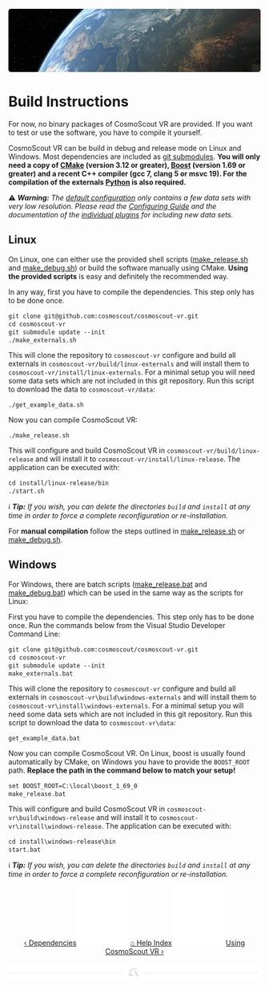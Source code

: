 <p align="center"> 
  <img src ="img/banner-earth.jpg" />
</p>

# Build Instructions

For now, no binary packages of CosmoScout VR are provided.
If you want to test or use the software, you have to compile it yourself.

CosmoScout VR can be build in debug and release mode on Linux and Windows.
Most dependencies are included as [git submodules](../externals).
**You will only need a copy of [CMake](https://cmake.org/) (version 3.12 or greater), [Boost](https://www.boost.org/) (version 1.69 or greater) and a recent C++ compiler (gcc 7, clang 5 or msvc 19).
For the compilation of the externals [Python](https://www.python.org/) is also required.**

:warning: _**Warning:** The [default configuration](../config/base/scene/simple_desktop.jso) only contains a few data sets with very low resolution. Please read the [Configuring Guide](configuring.md) and the documentation of the [individual plugins](../README.md#Plugins-for-CosmoScout-VR) for including new data sets._

## Linux

On Linux, one can either use the provided shell scripts ([make_release.sh](../make_release.sh) and [make_debug.sh](../make_debug.sh)) or build the software manually using CMake. 
**Using the provided scripts** is easy and definitely the recommended way.

In any way, first you have to compile the dependencies. This step only has to be done once.

```shell
git clone git@github.com:cosmoscout/cosmoscout-vr.git
cd cosmoscout-vr
git submodule update --init
./make_externals.sh
```

This will clone the repository to `cosmoscout-vr` configure and build all externals in `cosmoscout-vr/build/linux-externals` and will install them to `cosmoscout-vr/install/linux-externals`.
For a minimal setup you will need some data sets which are not included in this git repository.
Run this script to download the data to `cosmoscout-vr/data`:

```shell
./get_example_data.sh
```

Now you can compile CosmoScout VR:

```shell
./make_release.sh
```

This will configure and build CosmoScout VR in `cosmoscout-vr/build/linux-release` and will install it to `cosmoscout-vr/install/linux-release`.
The application can be executed with:

```shell
cd install/linux-release/bin
./start.sh
```

:information_source: _**Tip:** If you wish, you can delete the directories `build` and `install` at any time in order to force a complete reconfiguration or re-installation._

For **manual compilation** follow the steps outlined in [make_release.sh](../make_release.sh) or [make_debug.sh](../make_debug.sh).

## Windows

For Windows, there are batch scripts ([make_release.bat](../make_release.bat) and [make_debug.bat](../make_debug.bat)) which can be used in the same way as the scripts for Linux:

First you have to compile the dependencies.
This step only has to be done once.
Run the commands below from the Visual Studio Developer Command Line:

```batch
git clone git@github.com:cosmoscout/cosmoscout-vr.git
cd cosmoscout-vr
git submodule update --init
make_externals.bat
```

This will clone the repository to `cosmoscout-vr` configure and build all externals in `cosmoscout-vr\build\windows-externals` and will install them to `cosmoscout-vr\install\windows-externals`.
For a minimal setup you will need some data sets which are not included in this git repository.
Run this script to download the data to `cosmoscout-vr\data`:

```batch
get_example_data.bat
```

Now you can compile CosmoScout VR.
On Linux, boost is usually found automatically by CMake, on Windows you have to provide the `BOOST_ROOT` path.
**Replace the path in the command below to match your setup!**

```batch
set BOOST_ROOT=C:\local\boost_1_69_0
make_release.bat
```

This will configure and build CosmoScout VR in `cosmoscout-vr\build\windows-release` and will install it to `cosmoscout-vr\install\windows-release`.
The application can be executed with:

```batch
cd install\windows-release\bin
start.bat
```

:information_source: _**Tip:** If you wish, you can delete the directories `build` and `install` at any time in order to force a complete reconfiguration or re-installation._

<p align="center">
  <a href="dependencies.md">&lsaquo; Dependencies</a>
  <img src ="img/nav-vspace.svg"/>
  <a href="README.md">&#8962; Help Index</a>
  <img src ="img/nav-vspace.svg"/>
  <a href="using.md">Using CosmoScout VR &rsaquo;</a>
</p>

<p align="center"><img src ="img/hr.svg"/></p>